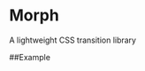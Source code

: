 # Morph

A lightweight CSS transition library

##Example
    <div class="morphable"></div>
    <script src="morph.js"></script>
    <script>
  	  Morph('.morphable')
  		  .duration(300)
  		  .to({ x: 100, y: 10 })
  		  .to('opacity', '0.5')
  		  .start();
    </script>
